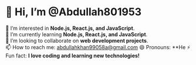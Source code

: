 # 👋 Hi, I’m @Abdullah801953

👀 I’m interested in **Node.js, React.js, and JavaScript**.  
🌱 I’m currently learning **Node.js, React.js, and JavaScript**.  
💞️ I’m looking to collaborate on **web development projects**.  
📫 How to reach me: abdullahkhan99058a@gmail.com
😄 Pronouns: **He
⚡ Fun fact: **I love coding and learning new technologies!**  

